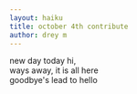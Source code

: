 ```yaml
---
layout: haiku
title: october 4th contribute
author: drey m
---
```


new day today hi, <br>
ways away, it is all here <br>
goodbye's lead to hello <br>
